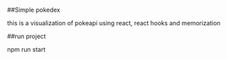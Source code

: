 ##Simple pokedex

this is a visualization of pokeapi using react, react hooks and memorization


##run project

npm run start